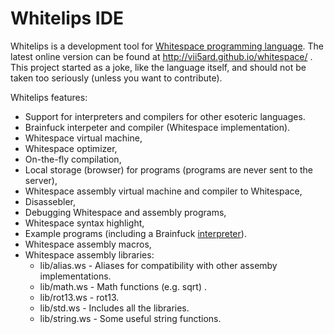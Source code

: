# Whitelips IDE

Whitelips is a development tool for [Whitespace programming language](http://compsoc.dur.ac.uk/whitespace/).
The latest online version can be found at http://vii5ard.github.io/whitespace/ . This project started as a joke, like the language
itself, and should not be taken too seriously (unless you want to contribute).


Whitelips features:
* Support for interpreters and compilers for other esoteric languages.
* Brainfuck interpeter and compiler (Whitespace implementation).
* Whitespace virtual machine,
* Whitespace optimizer,
* On-the-fly compilation,
* Local storage (browser) for programs (programs are never sent to the server),
* Whitespace assembly virtual machine and compiler to Whitespace,
* Disassebler,
* Debugging Whitespace and assembly programs,
* Whitespace syntax highlight,
* Example programs (including a Brainfuck [interpreter](https://github.com/vii5ard/brainfuck-whitespace)).
* Whitespace assembly macros,
* Whitespace assembly libraries:
  - lib/alias.ws - Aliases for compatibility with other assemby implementations.
  - lib/math.ws - Math functions (e.g. sqrt) .
  - lib/rot13.ws - rot13.
  - lib/std.ws - Includes all the libraries.
  - lib/string.ws - Some useful string functions.

